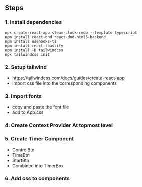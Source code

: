 ## Steps

### 1. Install dependencies
```
npx create-react-app steam-clock-redo --template typescript
npm install react-dnd react-dnd-html5-backend
npm install usehooks-ts
npm install react-toastify
npm install -D tailwindcss
npx tailwindcss init
```
### 2. Setup tailwind
- https://tailwindcss.com/docs/guides/create-react-app
- import css file into the corresponding components

### 3. Import fonts
- copy and paste the font file
- add to App.css

### 4. Create Context Provider At topmost level

### 5. Create Timer Component
- ControlBtn
- TimeBtn
- StartBtn
- Combined into TimerBox

### 6. Add css to components
